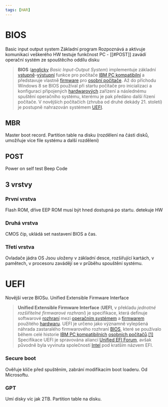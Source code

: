 ```yaml
---
tags: [HAR]
---
```

# BIOS
Basic input output system
Základní program
Rozpoznává a aktivuje komunikaci veškerého HW
testuje funkčnost PC - [[#POST]]
zavádí operační systém ze spouštěcího oddílu disku

> **BIOS** ([anglicky](https://cs.wikipedia.org/wiki/Angli%C4%8Dtina "Angličtina") _Basic Input-Output System_) implementuje základní [vstupně](https://cs.wikipedia.org/wiki/Vstupn%C3%AD_za%C5%99%C3%ADzen%C3%AD "Vstupní zařízení")–[výstupní](https://cs.wikipedia.org/wiki/V%C3%BDstupn%C3%AD_za%C5%99%C3%ADzen%C3%AD "Výstupní zařízení") funkce pro počítače [IBM PC kompatibilní](https://cs.wikipedia.org/wiki/IBM_PC_kompatibiln%C3%AD "IBM PC kompatibilní") a představuje vlastně [firmware](https://cs.wikipedia.org/wiki/Firmware "Firmware") pro [osobní počítače](https://cs.wikipedia.org/wiki/Osobn%C3%AD_po%C4%8D%C3%ADta%C4%8D "Osobní počítač"). Až do příchodu Windows 8 se BIOS používal při startu počítače pro inicializaci a konfiguraci připojených [hardwarových](https://cs.wikipedia.org/wiki/Hardware "Hardware") zařízení a následnému spuštění operačního systému, kterému je pak předáno další řízení počítače. V novějších počítačích (zhruba od druhé dekády 21. století) je postupně nahrazován systémem [UEFI](#UEFI).

## MBR
Master boot record.
Partition table na disku (rozdělení na části disků, umožňuje více file systému a další rozdělení)
## POST
Power on self test
Beep Code

## 3 vrstvy
### První vrstva
Flash ROM, dříve EEP ROM
musí být hned dostupná po startu.
detekuje HW
### Druhá vrstva
CMOS čip, ukládá set nastavení BIOS a čas.
### Třetí vrstva
Ovladače jádra OS
Jsou uloženy v základní desce, rozšiřující kartách, v pamětech, v procesoru
zavádějí se v průběhu spouštění systému.

# UEFI
Novější verze BIOSu.
Unified Extensible Firmware Interface

> **Unified Extensible Firmware Interface** (**UEFI**, v překladu _jednotné rozšiřitelné firmwarové rozhraní_) je specifikace, která definuje softwarové [rozhraní](https://cs.wikipedia.org/wiki/Rozhran%C3%AD "Rozhraní") mezi [operačním systémem](https://cs.wikipedia.org/wiki/Opera%C4%8Dn%C3%AD_syst%C3%A9m "Operační systém") a [firmwarem](https://cs.wikipedia.org/wiki/Firmware "Firmware") použitého [hardwaru](https://cs.wikipedia.org/wiki/Hardware "Hardware"). UEFI je určeno jako významně vylepšená náhrada zastaralého firmwarového rozhraní [BIOS](https://cs.wikipedia.org/wiki/BIOS "BIOS"), které se používalo během celé historie [IBM PC kompatibilních](https://cs.wikipedia.org/wiki/IBM_PC_kompatibiln%C3%AD "IBM PC kompatibilní") [osobních počítačů](https://cs.wikipedia.org/wiki/Osobn%C3%AD_po%C4%8D%C3%ADta%C4%8D "Osobní počítač").[[1]](https://cs.wikipedia.org/wiki/Unified_Extensible_Firmware_Interface#cite_note-1) Specifikace UEFI je spravována aliancí [Unified EFI Forum](https://cs.wikipedia.org/w/index.php?title=Unified_EFI_Forum&action=edit&redlink=1 "Unified EFI Forum (stránka neexistuje)"), avšak původně byla vyvinuta společností [Intel](https://cs.wikipedia.org/wiki/Intel "Intel") pod kratším názvem EFI.

### Secure boot
Ověřuje klíče před spuštěním, zabrání modifikacím boot loaderu.
Od Microsoftu.
### GPT
Umí disky víc jak 2TB.
Partition table na disku.
